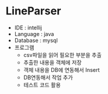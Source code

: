 # LineParser

* IDE : intellij
* Language : java
* Database : mysql
* 프로그램
    * csv파일을 읽어 필요한 부분을 추출
    * 추출한 내용을 객체에 저장
    * 객체 내용을 DB에 연동해서 Insert
    * DB연동해서 작업 추가 
    * 테스트 코드 활용
    
